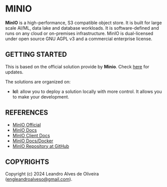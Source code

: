 # MINIO

**MinIO**  is a high-performance, S3 compatible object store. It is built for large scale AI/ML, data lake and database workloads. It is software-defined and runs on any cloud or on-premises infrastructure. MinIO is dual-licensed under open source GNU AGPL v3 and a commercial enterprise license.

## GETTING STARTED

This is based on the official solution provide by **Minio**. Check [here](https://min.io/docs/minio/container/index.html) for updates.

The solutions are organized on:
- **lcl**: allow you to deploy a solution locally with more control. It allows you to make your development.

## REFERENCES
- [MinIO Official](https://min.io/)
- [MinIO Docs](https://min.io/docs/minio/container/index.html)
- [MinIO Client Docs](https://min.io/docs/minio/linux/reference/minio-mc.html)
- [MinIO Docs/Docker](https://min.io/docs/minio/container/index.html)
- [MinIO Repository at GitHub](https://github.com/minio/minio/tree/master)

## COPYRIGHTS
Copyright (c) 2024 Leandro Alves de Oliveira (engleandroalveso@gmail.com).